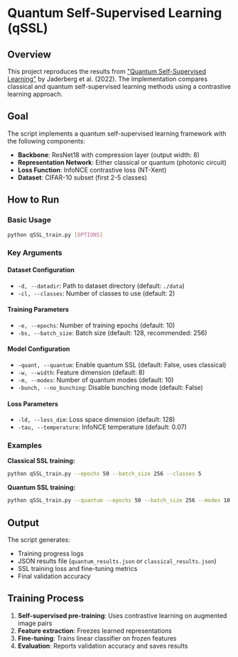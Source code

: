 # Quantum Self-Supervised Learning (qSSL)

## Overview

This project reproduces the results from ["Quantum Self-Supervised Learning"](https://arxiv.org/abs/2103.14653) by Jaderberg et al. (2022). The implementation compares classical and quantum self-supervised learning methods using a contrastive learning approach.

## Goal

The script implements a quantum self-supervised learning framework with the following components:
- **Backbone**: ResNet18 with compression layer (output width: 8)
- **Representation Network**: Either classical or quantum (photonic circuit)
- **Loss Function**: InfoNCE contrastive loss (NT-Xent)
- **Dataset**: CIFAR-10 subset (first 2-5 classes)

## How to Run

### Basic Usage

```bash
python qSSL_train.py [OPTIONS]
```

### Key Arguments

#### Dataset Configuration
- `-d, --datadir`: Path to dataset directory (default: `./data`)
- `-cl, --classes`: Number of classes to use (default: 2)

#### Training Parameters
- `-e, --epochs`: Number of training epochs (default: 10)
- `-bs, --batch_size`: Batch size (default: 128, recommended: 256)

#### Model Configuration
- `-quant, --quantum`: Enable quantum SSL (default: False, uses classical)
- `-w, --width`: Feature dimension (default: 8)
- `-m, --modes`: Number of quantum modes (default: 10)
- `-bunch, --no_bunching`: Disable bunching mode (default: False)

#### Loss Parameters
- `-ld, --loss_dim`: Loss space dimension (default: 128)
- `-tau, --temperature`: InfoNCE temperature (default: 0.07)

### Examples

**Classical SSL training:**
```bash
python qSSL_train.py --epochs 50 --batch_size 256 --classes 5
```

**Quantum SSL training:**
```bash
python qSSL_train.py --quantum --epochs 50 --batch_size 256 --modes 10 --classes 5
```

## Output

The script generates:
- Training progress logs
- JSON results file (`quantum_results.json` or `classical_results.json`)
- SSL training loss and fine-tuning metrics
- Final validation accuracy


## Training Process

1. **Self-supervised pre-training**: Uses contrastive learning on augmented image pairs
2. **Feature extraction**: Freezes learned representations
3. **Fine-tuning**: Trains linear classifier on frozen features
4. **Evaluation**: Reports validation accuracy and saves results